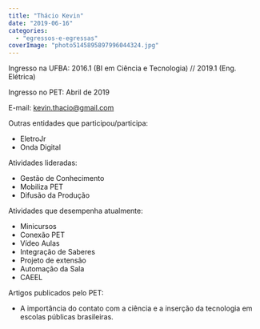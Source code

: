 ```yaml
---
title: "Thácio Kevin"
date: "2019-06-16"
categories: 
  - "egressos-e-egressas"
coverImage: "photo5145895897996044324.jpg"
---
```


Ingresso na UFBA: 2016.1 (BI em Ciência e Tecnologia) // 2019.1 (Eng. Elétrica)

Ingresso no PET: Abril de 2019

E-mail: [kevin.thacio@gmail.com](mailto:kevin.thacio@gmail.com)

Outras entidades que participou/participa:

- EletroJr
- Onda Digital

Atividades lideradas:

- Gestão de Conhecimento
- Mobiliza PET
- Difusão da Produção

Atividades que desempenha atualmente:

- Minicursos
- Conexão PET
- Vídeo Aulas
- Integração de Saberes
- Projeto de extensão
- Automação da Sala
- CAEEL

Artigos publicados pelo PET:

- A importância do contato com a ciência e a inserção da tecnologia em escolas públicas brasileiras.
